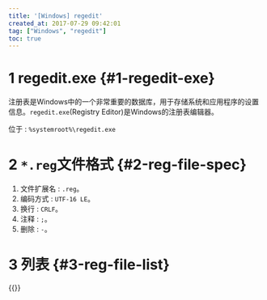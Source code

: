```yaml
---
title: '[Windows] regedit'
created_at: 2017-07-29 09:42:01
tag: ["Windows", "regedit"]
toc: true
---
```



# 1 regedit.exe {#1-regedit-exe}
注册表是Windows中的一个非常重要的数据库，用于存储系统和应用程序的设置信息。`regedit.exe`(Registry Editor)是Windows的注册表编辑器。

位于 : `%systemroot%\regedit.exe`

# 2 `*.reg`文件格式 {#2-reg-file-spec}

1. 文件扩展名 : `.reg`。
2. 编码方式 : `UTF-16 LE`。
3. 换行 : `CRLF`。
4. 注释 : `;`。
5. 删除 : `-`。

# 3 列表 {#3-reg-file-list}

{{<file-list regularExpression="^.*\.reg$">}}

